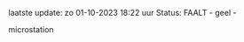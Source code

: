 laatste update: 
zo 01-10-2023 18:22   uur 
Status: FAALT - geel - 
<div class="service Y">microstation</div>